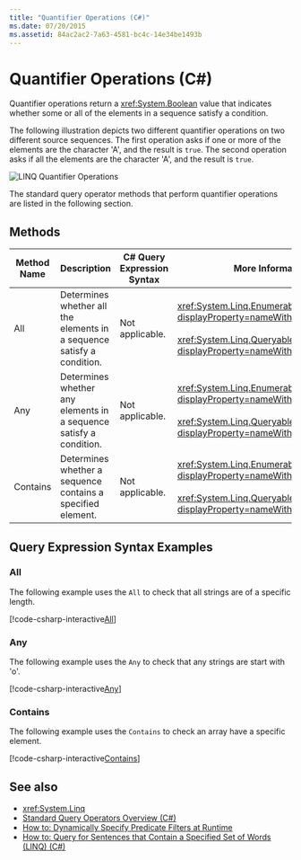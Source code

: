 ```yaml
---
title: "Quantifier Operations (C#)"
ms.date: 07/20/2015
ms.assetid: 84ac2ac2-7a63-4581-bc4c-14e34be1493b
---
```

# Quantifier Operations (C#)
Quantifier operations return a <xref:System.Boolean> value that indicates whether some or all of the elements in a sequence satisfy a condition.  
  
 The following illustration depicts two different quantifier operations on two different source sequences. The first operation asks if one or more of the elements are the character 'A', and the result is `true`. The second operation asks if all the elements are the character 'A', and the result is `true`.  
  
 ![LINQ Quantifier Operations](./media/quantifier-operations/linq-quantifier-operations.png)  
  
 The standard query operator methods that perform quantifier operations are listed in the following section.  
  
## Methods  
  
|Method Name|Description|C# Query Expression Syntax|More Information|  
|-----------------|-----------------|---------------------------------|----------------------|  
|All|Determines whether all the elements in a sequence satisfy a condition.|Not applicable.|<xref:System.Linq.Enumerable.All%2A?displayProperty=nameWithType><br /><br /> <xref:System.Linq.Queryable.All%2A?displayProperty=nameWithType>|  
|Any|Determines whether any elements in a sequence satisfy a condition.|Not applicable.|<xref:System.Linq.Enumerable.Any%2A?displayProperty=nameWithType><br /><br /> <xref:System.Linq.Queryable.Any%2A?displayProperty=nameWithType>|  
|Contains|Determines whether a sequence contains a specified element.|Not applicable.|<xref:System.Linq.Enumerable.Contains%2A?displayProperty=nameWithType><br /><br /> <xref:System.Linq.Queryable.Contains%2A?displayProperty=nameWithType>|  

## Query Expression Syntax Examples  
  
### All  
The following example uses the `All` to check that all strings are of a specific length.
  
[!code-csharp-interactive[All](~/samples/snippets/csharp/VS_Snippets_VBCSharp/CsLINQQuantifier/CS/Quantifier.cs#All)]  
  
### Any  
The following example uses the `Any` to check that any strings are start with 'o'.  
  
[!code-csharp-interactive[Any](~/samples/snippets/csharp/VS_Snippets_VBCSharp/CsLINQQuantifier/CS/Quantifier.cs#Any)]  
  
### Contains  
The following example uses the `Contains` to check an array have a specific element.  
  
[!code-csharp-interactive[Contains](~/samples/snippets/csharp/VS_Snippets_VBCSharp/CsLINQQuantifier/CS/Quantifier.cs#Contains)]  
  
## See also

- <xref:System.Linq>
- [Standard Query Operators Overview (C#)](./standard-query-operators-overview.md)
- [How to: Dynamically Specify Predicate Filters at Runtime](../../../linq/dynamically-specify-predicate-filters-at-runtime.md)
- [How to: Query for Sentences that Contain a Specified Set of Words (LINQ) (C#)](./how-to-query-for-sentences-that-contain-a-specified-set-of-words-linq.md)
